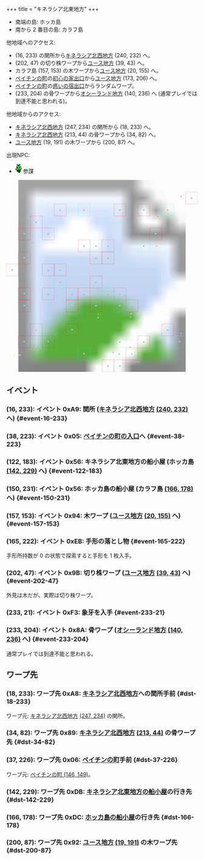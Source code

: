 +++
title = "キネラシア北東地方"
+++

* 南端の島: ホッカ島
* 南から 2 番目の島: カラフ島

他地域へのアクセス:

* (16, 233) の関所から[キネラシア北西地方](@/map/map-02/_index.md) (240, 232) へ。
* (202, 47) の切り株ワープから[ユース地方](@/map/map-00/_index.md) (39, 43) へ。
* カラフ島 (157, 153) の木ワープから[ユース地方](@/map/map-00/_index.md) (20, 155) へ。
* [ペイチンの町](@/map/map-12/_index.md)の[初心の家出口](@/map/map-13b/_index.md#event-112-214)から[ユース地方](@/map/map-00/_index.md) (173, 206) へ。
* [ペイチンの町](@/map/map-12/_index.md)の[惑いの宿出口](@/map/map-13b/_index.md#event-240-150)からランダムワープ。
* (233, 204) の骨ワープから[オシーランド地方](@/map/map-11/_index.md) (140, 236) へ (通常プレイでは到達不能と思われる)。

他地域からのアクセス:

* [キネラシア北西地方](@/map/map-02/_index.md) (247, 234) の関所から (18, 233) へ。
* [キネラシア北西地方](@/map/map-02/_index.md) (213, 44) の骨ワープから (34, 82) へ。
* [ユース地方](@/map/map-00/_index.md) (19, 191) の木ワープから (200, 87) へ。

出現NPC:

* ![参謀](actor-0x1B.png) 参謀

<!-- SVG {{{ -->
<svg width="1536" height="1536" viewbox="0 0 2048 2048">
<defs>
<image id="svg-asset-bg" width="2048" height="2048" href="map-03.webp" />
<image id="svg-asset-event" width="16" height="16" href="icon-event.png" />
<image id="svg-asset-destination" width="16" height="16" href="icon-destination.png" />
<image id="svg-asset-actor-0x18" width="16" height="24" href="actor-0x18.png" />
<image id="svg-asset-actor-0x19" width="16" height="24" href="actor-0x19.png" />
<image id="svg-asset-actor-0x1A" width="16" height="24" href="actor-0x1A.png" />
<image id="svg-asset-actor-0x1B" width="16" height="24" href="actor-0x1B.png" />
<image id="svg-asset-actor-0x1C" width="16" height="24" href="actor-0x1C.png" />
<image id="svg-asset-actor-0x1D" width="16" height="24" href="actor-0x1D.png" />
<image id="svg-asset-actor-0x1E" width="16" height="24" href="actor-0x1E.png" />
</defs>
<use href="#svg-asset-bg" x="0" y="0"></use>
<text class="caption-48" x="1368" y="1952" fill="pink">ホッカ島</text>
<text class="caption-48" x="1328" y="1192" fill="pink">カラフ島</text>
<text class="caption-32" x="76" y="1880" fill="yellow">関</text>
<text class="caption-32" x="256" y="1728" fill="yellow">ペイチン</text>
<text class="caption-32" x="976" y="1440" fill="yellow">船</text>
<text class="caption-24" x="1108" y="1824" fill="yellow">船</text>
<text class="caption-32" x="1168" y="1824" fill="yellow">船</text>
<text class="caption-24" x="1304" y="1816" fill="yellow">手形</text>
<text class="caption-24" x="1860" y="1672" fill="yellow">骨</text>
<text class="caption-24" x="1324" y="1472" fill="yellow">船</text>
<text class="caption-24" x="1252" y="1264" fill="yellow">木</text>
<text class="caption-24" x="260" y="700" fill="yellow">骨</text>
<text class="caption-24" x="1596" y="736" fill="yellow">木</text>
<text class="caption-24" x="1600" y="416" fill="yellow">切株</text>
<text class="caption-24" x="1884" y="164" fill="yellow">象牙</text>
<rect x="1920" y="128" width="128" height="128" stroke="red" fill="none" />
<use href="#svg-asset-actor-0x1C" x="1976" y="180"><title>敵 0x1C</title></use>
<rect x="512" y="256" width="128" height="128" stroke="red" fill="none" />
<use href="#svg-asset-actor-0x18" x="568" y="308"><title>敵 0x18</title></use>
<rect x="1152" y="256" width="128" height="128" stroke="red" fill="none" />
<use href="#svg-asset-actor-0x1A" x="1208" y="308"><title>敵 0x1A</title></use>
<rect x="1408" y="256" width="128" height="128" stroke="red" fill="none" />
<use href="#svg-asset-actor-0x1E" x="1464" y="308"><title>敵 0x1E</title></use>
<rect x="256" y="384" width="128" height="128" stroke="red" fill="none" />
<use href="#svg-asset-actor-0x19" x="312" y="436"><title>敵 0x19</title></use>
<rect x="128" y="512" width="128" height="128" stroke="red" fill="none" />
<use href="#svg-asset-actor-0x1D" x="184" y="564"><title>敵 0x1D</title></use>
<rect x="384" y="512" width="128" height="128" stroke="red" fill="none" />
<use href="#svg-asset-actor-0x1A" x="440" y="564"><title>敵 0x1A</title></use>
<rect x="1536" y="512" width="128" height="128" stroke="red" fill="none" />
<use href="#svg-asset-actor-0x19" x="1592" y="564"><title>敵 0x19</title></use>
<rect x="768" y="640" width="128" height="128" stroke="red" fill="none" />
<use href="#svg-asset-actor-0x1A" x="824" y="692"><title>敵 0x1A</title></use>
<rect x="1024" y="640" width="128" height="128" stroke="red" fill="none" />
<use href="#svg-asset-actor-0x1E" x="1080" y="692"><title>敵 0x1E</title></use>
<rect x="128" y="768" width="128" height="128" stroke="red" fill="none" />
<use href="#svg-asset-actor-0x1A" x="184" y="820"><title>敵 0x1A</title></use>
<rect x="896" y="768" width="128" height="128" stroke="red" fill="none" />
<use href="#svg-asset-actor-0x1A" x="952" y="820"><title>敵 0x1A</title></use>
<rect x="1024" y="768" width="128" height="128" stroke="red" fill="none" />
<use href="#svg-asset-actor-0x1D" x="1080" y="820"><title>敵 0x1D</title></use>
<rect x="0" y="896" width="128" height="128" stroke="red" fill="none" />
<use href="#svg-asset-actor-0x1C" x="56" y="948"><title>敵 0x1C</title></use>
<rect x="384" y="896" width="128" height="128" stroke="red" fill="none" />
<use href="#svg-asset-actor-0x1A" x="440" y="948"><title>敵 0x1A</title></use>
<rect x="512" y="896" width="128" height="128" stroke="red" fill="none" />
<use href="#svg-asset-actor-0x1A" x="568" y="948"><title>敵 0x1A</title></use>
<rect x="896" y="1024" width="128" height="128" stroke="red" fill="none" />
<use href="#svg-asset-actor-0x1D" x="952" y="1076"><title>敵 0x1D</title></use>
<rect x="128" y="1152" width="128" height="128" stroke="red" fill="none" />
<use href="#svg-asset-actor-0x1E" x="184" y="1204"><title>敵 0x1E</title></use>
<rect x="384" y="1152" width="128" height="128" stroke="red" fill="none" />
<use href="#svg-asset-actor-0x18" x="440" y="1204"><title>敵 0x18</title></use>
<rect x="640" y="1152" width="128" height="128" stroke="red" fill="none" />
<use href="#svg-asset-actor-0x1C" x="696" y="1204"><title>敵 0x1C</title></use>
<rect x="768" y="1152" width="128" height="128" stroke="red" fill="none" />
<use href="#svg-asset-actor-0x1E" x="824" y="1204"><title>敵 0x1E</title></use>
<rect x="1152" y="1152" width="128" height="128" stroke="red" fill="none" />
<use href="#svg-asset-actor-0x19" x="1208" y="1204"><title>敵 0x19</title></use>
<rect x="128" y="1280" width="128" height="128" stroke="red" fill="none" />
<use href="#svg-asset-actor-0x1C" x="184" y="1332"><title>敵 0x1C</title></use>
<rect x="640" y="1280" width="128" height="128" stroke="red" fill="none" />
<use href="#svg-asset-actor-0x18" x="696" y="1332"><title>敵 0x18</title></use>
<rect x="896" y="1280" width="128" height="128" stroke="red" fill="none" />
<use href="#svg-asset-actor-0x19" x="952" y="1332"><title>敵 0x19</title></use>
<rect x="1280" y="1280" width="128" height="128" stroke="red" fill="none" />
<use href="#svg-asset-actor-0x1C" x="1336" y="1332"><title>敵 0x1C</title></use>
<rect x="256" y="1536" width="128" height="128" stroke="red" fill="none" />
<use href="#svg-asset-actor-0x18" x="312" y="1588"><title>敵 0x18</title></use>
<rect x="640" y="1536" width="128" height="128" stroke="red" fill="none" />
<use href="#svg-asset-actor-0x1C" x="696" y="1588"><title>敵 0x1C</title></use>
<rect x="1664" y="1536" width="128" height="128" stroke="red" fill="none" />
<use href="#svg-asset-actor-0x18" x="1720" y="1588"><title>敵 0x18</title></use>
<rect x="128" y="1664" width="128" height="128" stroke="red" fill="none" />
<use href="#svg-asset-actor-0x1C" x="184" y="1716"><title>敵 0x1C</title></use>
<rect x="384" y="1664" width="128" height="128" stroke="red" fill="none" />
<use href="#svg-asset-actor-0x1D" x="440" y="1716"><title>敵 0x1D</title></use>
<rect x="1408" y="1664" width="128" height="128" stroke="red" fill="none" />
<use href="#svg-asset-actor-0x1C" x="1464" y="1716"><title>敵 0x1C</title></use>
<rect x="1280" y="1792" width="128" height="128" stroke="red" fill="none" />
<use href="#svg-asset-actor-0x19" x="1336" y="1844"><title>敵 0x19</title></use>
<rect x="1024" y="1920" width="128" height="128" stroke="red" fill="none" />
<use href="#svg-asset-actor-0x1D" x="1080" y="1972"><title>敵 0x1D</title></use>
<rect x="1152" y="1920" width="128" height="128" stroke="red" fill="none" />
<use href="#svg-asset-actor-0x18" x="1208" y="1972"><title>敵 0x18</title></use>
<rect x="768" y="256" width="128" height="128" stroke="cyan" fill="none" />
<use href="#svg-asset-actor-0x1B" x="824" y="308"><title>参謀「北の端に象牙がある」</title></use>
<rect x="1664" y="256" width="128" height="128" stroke="cyan" fill="none" />
<use href="#svg-asset-actor-0x1B" x="1720" y="308"><title>参謀「いい天気ですね」</title></use>
<rect x="896" y="640" width="128" height="128" stroke="cyan" fill="none" />
<use href="#svg-asset-actor-0x1B" x="952" y="692"><title>参謀「6つの城の後にキネラシアへ行け」</title></use>
<rect x="1408" y="640" width="128" height="128" stroke="cyan" fill="none" />
<use href="#svg-asset-actor-0x1B" x="1464" y="692"><title>参謀「気をつけて行きな」</title></use>
<rect x="512" y="1024" width="128" height="128" stroke="cyan" fill="none" />
<use href="#svg-asset-actor-0x1B" x="568" y="1076"><title>参謀「試合に勝って名声を上げなさい」</title></use>
<rect x="1024" y="1152" width="128" height="128" stroke="cyan" fill="none" />
<use href="#svg-asset-actor-0x1B" x="1080" y="1204"><title>参謀「悪い王をやっつけてよ」</title></use>
<rect x="1152" y="1280" width="128" height="128" stroke="cyan" fill="none" />
<use href="#svg-asset-actor-0x1B" x="1208" y="1332"><title>参謀「ここよりユースへ飛べ」</title></use>
<rect x="1152" y="1664" width="128" height="128" stroke="cyan" fill="none" />
<use href="#svg-asset-actor-0x1B" x="1208" y="1716"><title>参謀「いい天気ですね」</title></use>
<rect x="1792" y="1664" width="128" height="128" stroke="cyan" fill="none" />
<use href="#svg-asset-actor-0x1B" x="1848" y="1716"><title>参謀「気をつけて行きな」(到達不能)</title></use>
<rect x="768" y="1792" width="128" height="128" stroke="cyan" fill="none" />
<use href="#svg-asset-actor-0x1B" x="824" y="1844"><title>参謀「ありがとう」</title></use>
<a href="#event-16-233">
<use href="#svg-asset-event" x="128" y="1864"><title>(16, 233): イベント 0xA9: 関所 (キネラシア北西地方 (240, 232) へ)</title></use>
</a>
<a href="#event-38-223">
<use href="#svg-asset-event" x="304" y="1784"><title>(38, 223): イベント 0x05: ペイチンの町の入口へ</title></use>
</a>
<a href="#event-122-183">
<use href="#svg-asset-event" x="976" y="1464"><title>(122, 183): イベント 0x56: キネラシア北東地方の船小屋 (ホッカ島 (142, 229) へ)</title></use>
</a>
<a href="#event-150-231">
<use href="#svg-asset-event" x="1200" y="1848"><title>(150, 231): イベント 0x56: ホッカ島の船小屋 (カラフ島 (166, 178) へ)</title></use>
</a>
<a href="#event-157-153">
<use href="#svg-asset-event" x="1256" y="1224"><title>(157, 153): イベント 0x94: 木ワープ (ユース地方 (20, 155) へ)</title></use>
</a>
<a href="#event-165-222">
<use href="#svg-asset-event" x="1320" y="1776"><title>(165, 222): イベント 0xEB: 手形の落とし物</title></use>
</a>
<a href="#event-202-47">
<use href="#svg-asset-event" x="1616" y="376"><title>(202, 47): イベント 0x9B: 切り株ワープ (ユース地方 (39, 43) へ)</title></use>
</a>
<a href="#event-233-21">
<use href="#svg-asset-event" x="1864" y="168"><title>(233, 21): イベント 0xF3: 象牙を入手</title></use>
</a>
<a href="#event-233-204">
<use href="#svg-asset-event" x="1864" y="1632"><title>(233, 204): イベント 0x8A: 骨ワープ (オシーランド地方 (140, 236) へ)</title></use>
</a>
<a href="#dst-37-226">
<use href="#svg-asset-destination" x="296" y="1808"><title>(37, 226): ワープ先 0x06: ペイチンの町手前</title></use>
</a>
<a href="#dst-34-82">
<use href="#svg-asset-destination" x="272" y="656"><title>(34, 82): ワープ先 0x89: キネラシア北西地方 (213, 44) の骨ワープ先</title></use>
</a>
<a href="#dst-200-87">
<use href="#svg-asset-destination" x="1600" y="696"><title>(200, 87): ワープ先 0x92: ユース地方 (19, 191) の木ワープ先</title></use>
</a>
<a href="#dst-18-233">
<use href="#svg-asset-destination" x="144" y="1864"><title>(18, 233): ワープ先 0xA8: キネラシア北西地方への関所手前</title></use>
</a>
<a href="#dst-142-229">
<use href="#svg-asset-destination" x="1136" y="1832"><title>(142, 229): ワープ先 0xDB: キネラシア北東地方の船小屋の行き先</title></use>
</a>
<a href="#dst-166-178">
<use href="#svg-asset-destination" x="1328" y="1424"><title>(166, 178): ワープ先 0xDC: ホッカ島の船小屋の行き先</title></use>
</a>
</svg>
<!-- }}} -->


## イベント

### (16, 233): イベント 0xA9: 関所 ([キネラシア北西地方](@/map/map-02/_index.md) [(240, 232)](@/map/map-02/_index.md#dst-240-232) へ) {#event-16-233}

### (38, 223): イベント 0x05: [ペイチンの町の入口](@/map/map-12/_index.md#dst-145-146)へ {#event-38-223}

### (122, 183): イベント 0x56: キネラシア北東地方の船小屋 (ホッカ島 [(142, 229)](#dst-142-229) へ) {#event-122-183}

### (150, 231): イベント 0x56: ホッカ島の船小屋 (カラフ島 [(166, 178)](#dst-166-178) へ) {#event-150-231}

### (157, 153): イベント 0x94: 木ワープ ([ユース地方](@/map/map-00/_index.md) [(20, 155)](@/map/map-00/_index.md#dst-20-155) へ) {#event-157-153}

### (165, 222): イベント 0xEB: 手形の落とし物 {#event-165-222}

手形所持数が 0 の状態で探索すると手形を 1 枚入手。

### (202, 47): イベント 0x9B: 切り株ワープ ([ユース地方](@/map/map-00/_index.md) [(39, 43)](@/map/map-00/_index.md#dst-39-43) へ) {#event-202-47}

外見は木だが、実際は切り株ワープ。

### (233, 21): イベント 0xF3: 象牙を入手 {#event-233-21}

### (233, 204): イベント 0x8A: 骨ワープ ([オシーランド地方](@/map/map-11/_index.md) [(140, 236)](@/map/map-11/_index.md#dst-140-236) へ) {#event-233-204}

通常プレイでは到達不能と思われる。


## ワープ先

### (18, 233): ワープ先 0xA8: [キネラシア北西地方](@/map/map-02/_index.md)への関所手前 {#dst-18-233}

ワープ元: [キネラシア北西地方](@/map/map-02/_index.md) [(247, 234)](@/map/map-02/_index.md#event-247-234) の関所。

### (34, 82): ワープ先 0x89: [キネラシア北西地方](@/map/map-02/_index.md) [(213, 44)](@/map/map-02/_index.md#event-213-44) の骨ワープ先 {#dst-34-82}

### (37, 226): ワープ先 0x06: [ペイチンの町](@/map/map-12/_index.md#dst-145-146)手前 {#dst-37-226}

ワープ元: [ペイチンの町 (146, 149)](@/map/map-12/_index.md#event-146-149)。

### (142, 229): ワープ先 0xDB: [キネラシア北東地方の船小屋](#event-122-183)の行き先 {#dst-142-229}

### (166, 178): ワープ先 0xDC: [ホッカ島の船小屋](#event-150-231)の行き先 {#dst-166-178}

### (200, 87): ワープ先 0x92: [ユース地方](@/map/map-00/_index.md) [(19, 191)](@/map/map-00/_index.md#event-19-191) の木ワープ先 {#dst-200-87}


